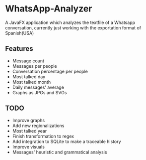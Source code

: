 # WhatsApp-Analyzer
A JavaFX application which analyzes the textfile of a Whatsapp conversation, currently just working with the exportation format of Spanish(USA)

## Features
- Message count
- Messages per people
- Conversation percentage per people
- Most talked day
- Most talked month
- Daily messages' average
- Graphs as JPGs and SVGs

## TODO
- Improve graphs
- Add new regionalizations
- Most talked year
- Finish transformation to regex
- Add integration to SQLite to make a traceable history
- Improve visuals
- Messages' heuristic and grammatical analysis